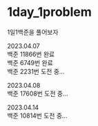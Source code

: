 # 1day_1problem
1일1백준을 풀어보자 

2023.04.07 <br>
백준 11866번 완료<br>
백준  6749번 완료<br>
백준  2231번 도전 중...<br>

2023.04.08 <br>
백준 17608번 도전 중...<br>

2023.04.14 <br>
백준 10814번 도전 중...<br>